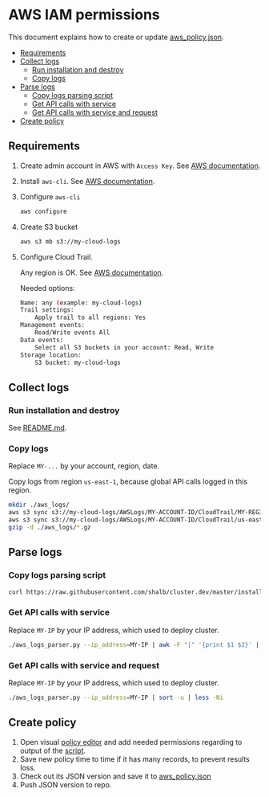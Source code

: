 # AWS IAM permissions

This document explains how to create or update [aws_policy.json](../install/aws_policy.json).

* [Requirements](#requirements)
* [Collect logs](#collect-logs)
  * [Run installation and destroy](#run-installation-and-destroy)
  * [Copy logs](#copy-logs)
* [Parse logs](#parse-logs)
  * [Copy logs parsing script](#copy-logs-parsing-script)
  * [Get API calls with service](#get-api-calls-with-service)
  * [Get API calls with service and request](#get-api-calls-with-service-and-request)
* [Create policy](#create-policy)

## Requirements

1. Create admin account in AWS with `Access Key`. See [AWS documentation](https://docs.aws.amazon.com/IAM/latest/UserGuide/id_users_create.html).
2. Install `aws-cli`. See [AWS documentation](https://docs.aws.amazon.com/cli/latest/userguide/cli-chap-install.html).
3. Configure `aws-cli`

    ```bash
    aws configure
    ```

5. Create S3 bucket

    ```bash
    aws s3 mb s3://my-cloud-logs
    ```

5. Configure Cloud Trail.

    Any region is OK. See [AWS documentation](https://docs.aws.amazon.com/awscloudtrail/latest/userguide/cloudtrail-tutorial.html#tutorial-step2).

    Needed options:

    ```bash
    Name: any (example: my-cloud-logs)
    Trail settings:
        Apply trail to all regions: Yes
    Management events:
        Read/Write events All
    Data events:
        Select all S3 buckets in your account: Read, Write
    Storage location:
        S3 bucket: my-cloud-logs
    ```

## Collect logs

### Run installation and destroy

See [README.md](../README.md).

### Copy logs

Replace `MY-...` by your account, region, date.

Copy logs from region `us-east-1`, because global API calls logged in this region.

```bash
mkdir ./aws_logs/
aws s3 sync s3://my-cloud-logs/AWSLogs/MY-ACCOUNT-ID/CloudTrail/MY-REGION/MY-YEAR/MY-MONTH/MY-DAY/ ./aws_logs/
aws s3 sync s3://my-cloud-logs/AWSLogs/MY-ACCOUNT-ID/CloudTrail/us-east-1/MY-YEAR/MY-MONTH/MY-DAY/ ./aws_logs/
gzip -d ./aws_logs/*.gz
```

## Parse logs

### Copy logs parsing script

```bash
curl https://raw.githubusercontent.com/shalb/cluster.dev/master/install/aws_logs_parser.py > aws_logs_parser.py
```

### Get API calls with service

Replace `MY-IP` by your IP address, which used to deploy cluster.

```bash
./aws_logs_parser.py --ip_address=MY-IP | awk -F "|" '{print $1 $2}' | sort -u | less -Ni
```

### Get API calls with service and request

Replace `MY-IP` by your IP address, which used to deploy cluster.

```bash
./aws_logs_parser.py --ip_address=MY-IP | sort -u | less -Ni
```

## Create policy

1. Open visual [policy editor](https://console.aws.amazon.com/iam/home?#/policies$new?step=edit) and add needed permissions regarding to output of the [script](../install/aws_logs_parser.py).
2. Save new policy time to time if it has many records, to prevent results loss.
3. Check out its JSON version and save it to [aws_policy.json](../install/aws_policy.json)
4. Push JSON version to repo.
